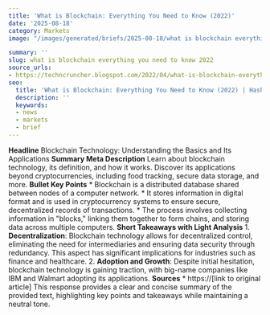 ```yaml
---
title: 'What is Blockchain: Everything You Need to Know (2022)'
date: '2025-08-18'
category: Markets
image: "/images/generated/briefs/2025-08-18/what is blockchain everything you need to know 2022.jpg"

summary: ''
slug: what is blockchain everything you need to know 2022
source_urls:
- https://techncruncher.blogspot.com/2022/04/what-is-blockchain-everything-you-need.html
seo:
  title: 'What is Blockchain: Everything You Need to Know (2022) | Hash n Hedge'
  description: ''
  keywords:
  - news
  - markets
  - brief
---
```


**Headline** Blockchain Technology: Understanding the Basics and Its Applications  **Summary Meta Description** Learn about blockchain technology, its definition, and how it works. Discover its applications beyond cryptocurrencies, including food tracking, secure data storage, and more.  **Bullet Key Points**  * Blockchain is a distributed database shared between nodes of a computer network. * It stores information in digital format and is used in cryptocurrency systems to ensure secure, decentralized records of transactions. * The process involves collecting information in "blocks," linking them together to form chains, and storing data across multiple computers.  **Short Takeaways with Light Analysis**  1. **Decentralization**: Blockchain technology allows for decentralized control, eliminating the need for intermediaries and ensuring data security through redundancy. This aspect has significant implications for industries such as finance and healthcare. 2. **Adoption and Growth**: Despite initial hesitation, blockchain technology is gaining traction, with big-name companies like IBM and Walmart adopting its applications.  **Sources**  * https://[link to original article]  This response provides a clear and concise summary of the provided text, highlighting key points and takeaways while maintaining a neutral tone. 
